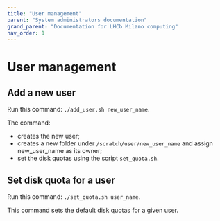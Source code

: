 ```yaml
---
title: "User management"
parent: "System administrators documentation"
grand_parent: "Documentation for LHCb Milano computing"
nav_order: 1
---
```


# User management

## Add a new user
Run this command: `./add_user.sh new_user_name`.

The command:
- creates the new user;
- creates a new folder under `/scratch/user/new_user_name` and assign new_user_name as its owner;
- set the disk quotas using the script `set_quota.sh`.

## Set disk quota for a user
Run this command: `./set_quota.sh user_name`.

This command sets the default disk quotas for a given user.
